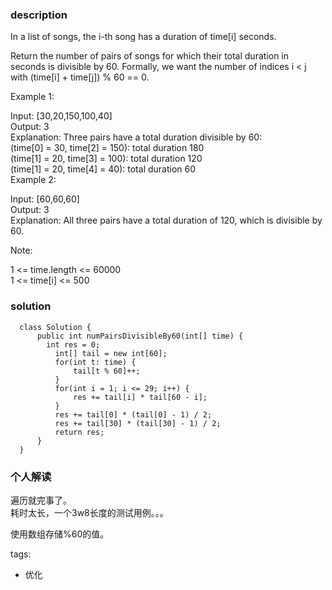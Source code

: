 ### description    
  In a list of songs, the i-th song has a duration of time[i] seconds.   
    
  Return the number of pairs of songs for which their total duration in seconds is divisible by 60.  Formally, we want the number of indices i < j with (time[i] + time[j]) % 60 == 0.  
    
     
    
  Example 1:  
    
  Input: [30,20,150,100,40]  
  Output: 3  
  Explanation: Three pairs have a total duration divisible by 60:  
  (time[0] = 30, time[2] = 150): total duration 180  
  (time[1] = 20, time[3] = 100): total duration 120  
  (time[1] = 20, time[4] = 40): total duration 60  
  Example 2:  
    
  Input: [60,60,60]  
  Output: 3  
  Explanation: All three pairs have a total duration of 120, which is divisible by 60.  
     
    
  Note:  
    
  1 <= time.length <= 60000  
  1 <= time[i] <= 500  
### solution    
```    
  class Solution {  
      public int numPairsDivisibleBy60(int[] time) {  
        int res = 0;  
          int[] tail = new int[60];  
          for(int t: time) {  
              tail[t % 60]++;  
          }  
          for(int i = 1; i <= 29; i++) {  
              res += tail[i] * tail[60 - i];  
          }  
          res += tail[0] * (tail[0] - 1) / 2;   
          res += tail[30] * (tail[30] - 1) / 2;   
          return res;  
      }  
  }  
```    
    
### 个人解读    
  遍历就完事了。  
  耗时太长，一个3w8长度的测试用例。。。  
    
  使用数组存储%60的值。  
    
tags:    
  -  优化  
